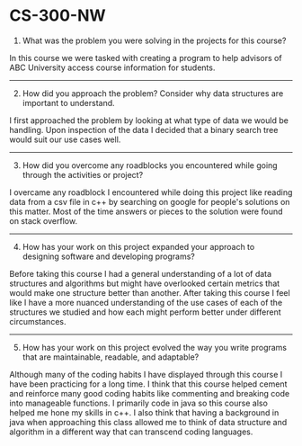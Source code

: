 # CS-300-NW

1. What was the problem you were solving in the projects for this course?

  In this course we were tasked with creating a program to help advisors of ABC University access course information for students. 

------------------------------------------------------------------------------------------------------------------------------------------------------------------------------------------------------------------------------------------

2. How did you approach the problem? Consider why data structures are important to understand.

  I first approached the problem by looking at what type of data we would be handling. Upon inspection of  the data I decided that a binary search tree would suit our use cases well. 

------------------------------------------------------------------------------------------------------------------------------------------------------------------------------------------------------------------------------------------

3. How did you overcome any roadblocks you encountered while going through the activities or project?

  I overcame any roadblock I encountered while doing this project like reading data from a csv file in c++ by searching on google for people's solutions on this matter. Most of the time answers or pieces to the solution were found on stack overflow.

------------------------------------------------------------------------------------------------------------------------------------------------------------------------------------------------------------------------------------------

4. How has your work on this project expanded your approach to designing software and developing programs?

  Before taking this course I had a general understanding of a lot of data structures and algorithms but might have overlooked certain metrics that would make one structure better than another. After taking this course I feel like I have a more nuanced understanding of the use cases of each of the structures we studied and how each might perform better under different circumstances. 

------------------------------------------------------------------------------------------------------------------------------------------------------------------------------------------------------------------------------------------

5. How has your work on this project evolved the way you write programs that are maintainable, readable, and adaptable?

  Although many of the coding habits I have displayed through this course I have been practicing for a long time. I think that this course helped cement and reinforce many good coding habits like commenting and breaking code into manageable functions. I primarily code in java so this course also helped me hone my skills in c++. I also think that having a background in java when approaching this class allowed me to think of data structure and algorithm in a different way that can transcend coding languages. 
